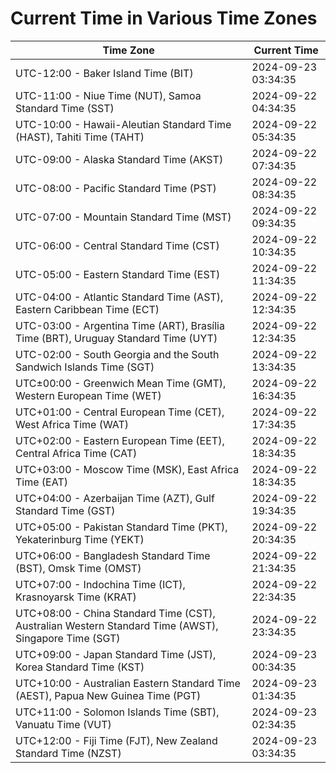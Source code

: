 # Current Time in Various Time Zones

| Time Zone | Current Time |
|-----------|--------------|
| UTC-12:00 - Baker Island Time (BIT) | 2024-09-23 03:34:35 |
| UTC-11:00 - Niue Time (NUT), Samoa Standard Time (SST) | 2024-09-22 04:34:35 |
| UTC-10:00 - Hawaii-Aleutian Standard Time (HAST), Tahiti Time (TAHT) | 2024-09-22 05:34:35 |
| UTC-09:00 - Alaska Standard Time (AKST) | 2024-09-22 07:34:35 |
| UTC-08:00 - Pacific Standard Time (PST) | 2024-09-22 08:34:35 |
| UTC-07:00 - Mountain Standard Time (MST) | 2024-09-22 09:34:35 |
| UTC-06:00 - Central Standard Time (CST) | 2024-09-22 10:34:35 |
| UTC-05:00 - Eastern Standard Time (EST) | 2024-09-22 11:34:35 |
| UTC-04:00 - Atlantic Standard Time (AST), Eastern Caribbean Time (ECT) | 2024-09-22 12:34:35 |
| UTC-03:00 - Argentina Time (ART), Brasília Time (BRT), Uruguay Standard Time (UYT) | 2024-09-22 12:34:35 |
| UTC-02:00 - South Georgia and the South Sandwich Islands Time (SGT) | 2024-09-22 13:34:35 |
| UTC±00:00 - Greenwich Mean Time (GMT), Western European Time (WET) | 2024-09-22 16:34:35 |
| UTC+01:00 - Central European Time (CET), West Africa Time (WAT) | 2024-09-22 17:34:35 |
| UTC+02:00 - Eastern European Time (EET), Central Africa Time (CAT) | 2024-09-22 18:34:35 |
| UTC+03:00 - Moscow Time (MSK), East Africa Time (EAT) | 2024-09-22 18:34:35 |
| UTC+04:00 - Azerbaijan Time (AZT), Gulf Standard Time (GST) | 2024-09-22 19:34:35 |
| UTC+05:00 - Pakistan Standard Time (PKT), Yekaterinburg Time (YEKT) | 2024-09-22 20:34:35 |
| UTC+06:00 - Bangladesh Standard Time (BST), Omsk Time (OMST) | 2024-09-22 21:34:35 |
| UTC+07:00 - Indochina Time (ICT), Krasnoyarsk Time (KRAT) | 2024-09-22 22:34:35 |
| UTC+08:00 - China Standard Time (CST), Australian Western Standard Time (AWST), Singapore Time (SGT) | 2024-09-22 23:34:35 |
| UTC+09:00 - Japan Standard Time (JST), Korea Standard Time (KST) | 2024-09-23 00:34:35 |
| UTC+10:00 - Australian Eastern Standard Time (AEST), Papua New Guinea Time (PGT) | 2024-09-23 01:34:35 |
| UTC+11:00 - Solomon Islands Time (SBT), Vanuatu Time (VUT) | 2024-09-23 02:34:35 |
| UTC+12:00 - Fiji Time (FJT), New Zealand Standard Time (NZST) | 2024-09-23 03:34:35 |
